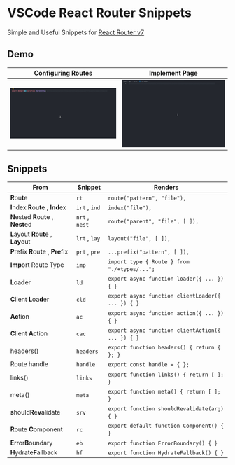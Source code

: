 # VSCode React Router Snippets

Simple and Useful Snippets for [React Router v7](https://reactrouter.com/)

## Demo

| Configuring Routes                                     | Implement Page                                  |
| ------------------------------------------------------ | ----------------------------------------------- |
| ![Configuring Routes](./images/configuring-routes.gif) | ![ Implement Page](./images/implement-page.gif) |

## Snippets

| From                                  | Snippet        | Renders                                           |
| ------------------------------------- | -------------- | ------------------------------------------------- |
| **R**ou**t**e                         | `rt`           | `route("pattern", "file"),`                       |
| **I**ndex **R**ou**t**e , **Ind**ex   | `irt` , `ind`  | `index("file"),`                                  |
| **N**ested **R**ou**t**e , **Nest**ed | `nrt` , `nest` | `route("parent", "file", [ ]),`                   |
| **L**ayout **R**ou**t**e , **Lay**out | `lrt` , `lay`  | `layout("file", [ ]),`                            |
| **P**refix **R**ou**t**e , **Pre**fix | `prt` , `pre`  | `...prefix("pattern", [ ]),`                      |
| **Imp**ort Route Type                 | `imp`          | `import type { Route } from "./+types/...";`      |
| **L**oa**d**er                        | `ld`           | `export async function loader({ ... }) { }`       |
| **C**lient **L**oa**d**er             | `cld`          | `export async function clientLoader({ ... }) { }` |
| **Ac**tion                            | `ac`           | `export async function action({ ... }) { }`       |
| **C**lient **Ac**tion                 | `cac`          | `export async function clientAction({ ... }) { }` |
| headers()                             | `headers`      | `export function headers() { return { }; }`       |
| Route handle                          | `handle`       | `export const handle = { };`                      |
| links()                               | `links`        | `export function links() { return [ ]; }`         |
| meta()                                | `meta`         | `export function meta() { return [ ]; }`          |
| **s**hould**R**e**v**alidate          | `srv`          | `export function shouldRevalidate(arg) { }`       |
| **R**oute **C**omponent               | `rc`           | `export default function Component() { }`         |
| **E**rror**B**oundary                 | `eb`           | `export function ErrorBoundary() { }`             |
| **H**ydrate**F**allback               | `hf`           | `export function HydrateFallback() { }`           |
